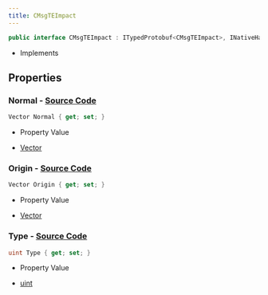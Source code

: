 ```yaml
---
title: CMsgTEImpact
---
```


```csharp
public interface CMsgTEImpact : ITypedProtobuf<CMsgTEImpact>, INativeHandle, INetMessage<CMsgTEImpact>, IDisposable
```

- Implements

## Properties

### **Normal** - [Source Code](https://github.com/swiftly-solution/swiftlys2/blob/main/managed/src/SwiftlyS2.Generated/Protobufs/Interfaces/CMsgTEImpact.cs#L21)

```csharp
Vector Normal { get; set; }
```

- Property Value

- [Vector](/docs/api/shared/natives/vector)

### **Origin** - [Source Code](https://github.com/swiftly-solution/swiftlys2/blob/main/managed/src/SwiftlyS2.Generated/Protobufs/Interfaces/CMsgTEImpact.cs#L18)

```csharp
Vector Origin { get; set; }
```

- Property Value

- [Vector](/docs/api/shared/natives/vector)

### **Type** - [Source Code](https://github.com/swiftly-solution/swiftlys2/blob/main/managed/src/SwiftlyS2.Generated/Protobufs/Interfaces/CMsgTEImpact.cs#L24)

```csharp
uint Type { get; set; }
```

- Property Value

- [uint](https://learn.microsoft.com/dotnet/api/system.uint32)


